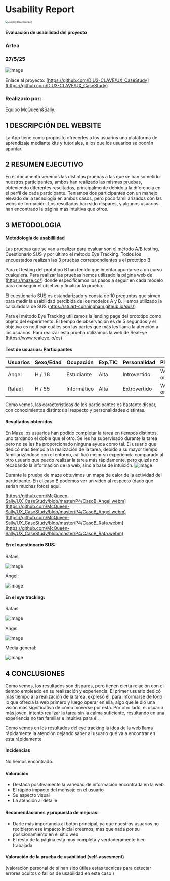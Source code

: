 # Usability Report



<img src="https://encrypted-tbn0.gstatic.com/images?q=tbn:ANd9GcRF017nhV-TFmNER2OM8UbXtdN6xwAKBYrv0i6onNfKu6Yn0BV0RK6aiOroeXl73LSY-B0&usqp=CAU" alt="usability Download png" style="zoom:50%;" />

#### Evaluación de usabilidad del proyecto 

### Artea

### 27/5/25





![image](https://github.com/user-attachments/assets/61690483-1f26-4a99-aa09-fa4d8eb8477a)

Enlace al proyecto: [https://github.com/DIU3-CLAVE/UX_CaseStudy](https://github.com/DIU3-CLAVE/UX_CaseStudy)




### Realizado por:

Equipo McQueen&Sally. 











## 1 DESCRIPCIÓN DEL WEBSITE

La App tiene como propósito ofrecerles a los usuarios una plataforma de aprendizaje mediante kits y tutoriales, a los que los usuarios se podrán apuntar. 
 



## 2 RESUMEN EJECUTIVO



En el documento veremos las distintas pruebas a las que se han sometido nuestros participantes, ambos han realizado las mismas pruebas, obteniendo diferentes resultados, principalmente debido a la diferencia en el perfil
de cada participante. Teníamos dos participantes con un manejo elevado de la tecnología en ambos casos, pero poco familiarizados con las webs de formación. Los resultados han sido dispares, y algunos usuarios han encontrado la página más intuitiva que otros. 




## 3 METODOLOGIA 

#### Metodología de usabililidad

Las pruebas que se van a realizar para evaluar son el método A/B testing, Cuestionario SUS y por último el método Eye Tracking. Todos los encuestados realizan las 3 pruebas correspondientes a el prototipo B.

Para el testing del prototipo B han tenido que intentar apuntarse a un curso cualquiera. Para realizar las pruebas hemos utilizado la página web de (https://maze.co/) donde especificamos los pasos a seguir en cada modelo para conseguir el objetivo y finalizar la prueba.

El cuestionario SUS es estandarizado y consta de 10 preguntas que sirven para medir la usabilidad percibida de los modelos A y B. Hemos utilizado la calculadora de SUS (https://stuart-cunningham.github.io/sus/)

Para el método Eye Tracking utilizamos la landing page del prototipo como objeto del experimento. El tiempo de observación es de 5 segundos y el objetivo es notificar cuáles son las partes que más les llama la atención a los usuarios. Para realizar esta prueba utilizamos la web de RealEye (https://www.realeye.io/es)

 

#### Test de usuarios: Participantes

| Usuarios | Sexo/Edad     | Ocupación   |  Exp.TIC    | Personalidad | Plataforma | Caso
| ------------- | -------- | ----------- | ----------- | -----------  | ---------- | ----
| Ángel  | H / 18   | Estudiante  | Alta       | Introvertido | Web en ordenador       | B 
| Rafael  | H / 55   | Informático  | Alta       | Extrovertido     | Web en ordenador       | B 

Como vemos, las características de los participantes es bastante dispar, con conocimientos distintos al respecto y personalidades distintas. 




#### Resultados obtenidos

En Maze los usuarios han podido completar la tarea en tiempos distintos, uno tardando el doble que el otro. Se les ha supervisado durante la tarea pero no se les ha proporcionado ninguna ayuda como tal. El usuario que dedicó más tiempo a la realización de la tarea, debido a su mayor tiempo familiarizándose con el entorno, calificó mejor su experiencia comparado al otro usuario que puedo realizar la tarea más rápidamente, pero quizás no recabando la información de la web, sino a base de intuición. 
![image](https://github.com/user-attachments/assets/1d825b27-0f69-4a5d-adb2-f1e7e54c019d)

Durante la prueba de maze obtuvimos un mapa de calor de la actividad del participante. En el caso B podemos ver un vídeo al respecto (dado que serían muchas fotos) aquí:

[https://github.com/McQueen-Sally/UX_CaseStudy/blob/master/P4/CasoB_Angel.webm](https://github.com/McQueen-Sally/UX_CaseStudy/blob/master/P4/CasoB_Angel.webm)
[https://github.com/McQueen-Sally/UX_CaseStudy/blob/master/P4/CasoB_Rafa.webm](https://github.com/McQueen-Sally/UX_CaseStudy/blob/master/P4/CasoB_Rafa.webm)


#### En el cuestionario SUS: 

Rafael:

![image](https://github.com/user-attachments/assets/6a54d9be-5795-427b-bd4b-7109ae2ca6cb)

Ángel: 

![image](https://github.com/user-attachments/assets/dfa2627e-0625-4725-afbb-5013b5e09225)



#### En el eye tracking: 

Rafael: 

![image](https://github.com/user-attachments/assets/58101821-141d-4edb-b5ba-c2b4537030a9)

Ángel:

![image](https://github.com/user-attachments/assets/cbe7aaa4-6a6d-427a-8a23-5e0c9429a587)



Media general: 

![image](https://github.com/user-attachments/assets/98c39688-9731-470a-bcd1-b4dbfc41df6a)


## 4 CONCLUSIONES 

Como vemos, los resultados son dispares, pero tienen cierta relación con el tiempo empleado en su realización y experiencia. El primer usuario dedicó más tiempo a la realización de la tarea, expresó él, para informarse de todo lo que ofrecía la web primero y luego operar en ella, algo que le dió una visión más significativa de cómo moverse por esta. Por otro lado, el usuario más joven, intentó realizar la tarea sin la calma suficiente, resultando en una experiencia no tan familiar e intuitiva para él. 

Como vemos en los resultados del eye tracking la idea de la web llama rápidamente la atención dejando saber al usuario qué va a encontrar en esta rápidamente.

#### Incidencias

No hemos encontrado.


#### Valoración 

* Destaca positivamente la variedad de información encontrada en la web
* El rápido impacto del mensaje en el usuario
* Su aspecto visual
* La atención al detalle

#### Recomendaciones y propuesta de mejoras: 

* Darle más importancia al botón principal, ya que nuestros usuarios no recibieron ese impacto inicial creemos, más que nada por su posicionamiento en el sitio web
* El resto de la página está muy completa y verdaderamente bien trabajada







#### Valoración de la prueba de usabilidad (self-assesment)

(valoración personal de si han sido útiles estas técnicas para detectar errores ocultos o falllos de usabilidad en este caso )
